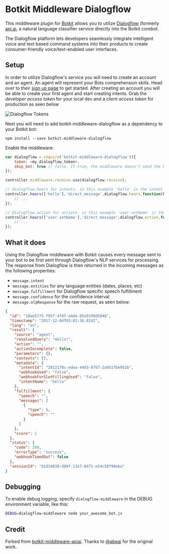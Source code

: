# Botkit Middleware Dialogflow
This middleware plugin for [Botkit](http://howdy.ai/botkit) allows you to utilize [Dialogflow](https://dialogflow.com/)
(formerly [api.ai](https://api.ai), a natural language classifier service directly into the Botkit corebot.

The Dialogflow platform lets developers seamlessly integrate intelligent voice and text based command systems into their products to create consumer-friendly voice/text-enabled user interfaces.

## Setup
In order to utilize Dialogflow's service you will need to create an account and an agent. An agent will represent your Bots comprehension skills. Head over to their [sign up page](https://console.dialogflow.com/api-client/#/login) to get started. After creating an account you will be able to create your first agent and start creating intents. Grab the *developer access token* for your local dev and a *client access token* for production as seen below

![Dialogflow Tokens](https://s8.postimg.org/bgepzb4d1/tokens.png)

Next you will need to add botkit-middleware-dialogflow as a dependency to your Botkit bot:

```
npm install --save botkit-middleware-dialogflow
```

Enable the middleware:
```javascript
var dialogflow = require('botkit-middleware-dialogflow')({
    token: <my_dialogflow_token>,
    skip_bot: true // false. If true, the middleware doesn't send the bot reply/says to Dialogflow
});

controller.middleware.receive.use(dialogflow.receive);

// dialogflow.hears for intents. in this example 'hello' is the intent
controller.hears(['hello'],'direct_message',dialogflow.hears,function(bot, message) {
    // ...
});

// dialogflow.action for actions. in this example 'user.setName' is the action
controller.hears(['user.setName'],'direct_message',dialogflow.action,function(bot, message) {
    // ...
});
```

## What it does

Using the Dialogflow middleware with Botkit causes every message sent to your bot to be first sent through Dialogflow's NLP services for processing. The response from Dialogflow is then returned in the incoming messages as the following properties:
- `message.intent`
- `message.entities` for any language entities (dates, places, etc)
- `message.fulfillment` for Dialogflow specific speech fulfillment
- `message.confidence` for the confidence interval
- `message.nlpResponse` for the raw request, as seen below:

```json
{
  "id": "18ae5775-f95f-4f8f-a4de-85a9199d5048",
  "timestamp": "2017-12-04T03:02:36.824Z",
  "lang": "en",
  "result": {
    "source": "agent",
    "resolvedQuery": "Hello!",
    "action": "",
    "actionIncomplete": false,
    "parameters": {},
    "contexts": [],
    "metadata": {
      "intentId": "2812178c-edea-4403-8767-2a051fbe951b",
      "webhookUsed": "false",
      "webhookForSlotFillingUsed": "false",
      "intentName": "hello"
    },
    "fulfillment": {
      "speech": "",
      "messages": [
        {
          "type": 0,
          "speech": ""
        }
      ]
    },
    "score": 1
  },
  "status": {
    "code": 200,
    "errorType": "success",
    "webhookTimedOut": false
  },
  "sessionId": "91d34030-d89f-11e7-8471-e54c58f90eba"
}
```

## Debugging

To enable debug logging, specify `dialogflow-middleware` in the DEBUG environment variable,
like this:

```bash
DEBUG=dialogflow-middleware node your_awesome_bot.js
```

## Credit

Forked from [botkit-middleware-apiai](https://github.com/abeai/botkit-middleware-apiai). Thanks to
[@abeai](https://github.com/abeai) for the original work.